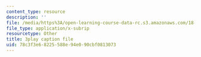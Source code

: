 ```yaml
---
content_type: resource
description: ''
file: /media/https%3A/open-learning-course-data-rc.s3.amazonaws.com/18-02sc-multivariable-calculus-fall-2010/78c3f3e68225588e94e090cbf0813073_ocdM30Wm_8g.vtt
file_type: application/x-subrip
resourcetype: Other
title: 3play caption file
uid: 78c3f3e6-8225-588e-94e0-90cbf0813073
---
```

